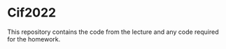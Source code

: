# Cif2022

This repository contains the code from the lecture and any code required for the homework.
